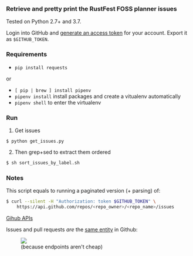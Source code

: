 ### Retrieve and pretty print the RustFest FOSS planner issues


Tested on Python 2.7+ and 3.7.

Login into GitHub and [generate an access
token](https://github.com/settings/tokens) for your account. Export it as `$GITHUB_TOKEN`.

### Requirements

- `pip install requests`

or

- `[ pip | brew ] install pipenv`
- `pipenv install` install packages and create a vitualenv automatically
- `pipenv shell` to enter the virtualenv

### Run

1. Get issues
```
$ python get_issues.py
```

2. Then grep+sed to extract them ordered
``` bash
$ sh sort_issues_by_label.sh
```

### Notes

This script equals to running a paginated version (+ parsing) of:
```bash
$ curl --silent -H "Authorization: token $GITHUB_TOKEN" \
    https://api.github.com/repos/<repo_owner>/<repo_name>/issues
```

[Gihub APIs](https://developer.github.com/v3/issues/#parameters)

Issues and pull requests *are* the [same entity](https://developer.github.com/v3/issues/#list-issues-for-a-repository) in Github:

<figure>
    <img src="gh_api_pr_issue.png">
    <figcaption>(because endpoints aren't cheap)</figcaption>
</figure>
